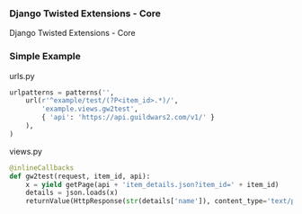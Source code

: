 ### Django Twisted Extensions - Core

Django Twisted Extensions - Core

### Simple Example

urls.py
```py
urlpatterns = patterns('',
    url(r'^example/test/(?P<item_id>.*)/',
        'example.views.gw2test',
        { 'api': 'https://api.guildwars2.com/v1/' }
    ),
)
```

views.py
```py
@inlineCallbacks
def gw2test(request, item_id, api):
    x = yield getPage(api + 'item_details.json?item_id=' + item_id)
    details = json.loads(x)
    returnValue(HttpResponse(str(details['name']), content_type='text/plain'))
```
